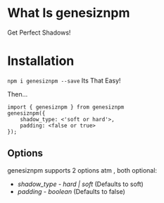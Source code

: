 # What Is genesiznpm

Get Perfect Shadows!

# Installation

`npm i genesiznpm --save`
Its That Easy!

Then...

```
import { genesiznpm } from genesiznpm
genesiznpm({
    shadow_type: <'soft or hard'>,
    padding: <false or true>
});
```

## Options

genesiznpm supports 2 options atm , both optional:
* *shadow_type* - _hard | soft_ (Defaults to soft)
* *padding* - _boolean_ (Defaults to false)